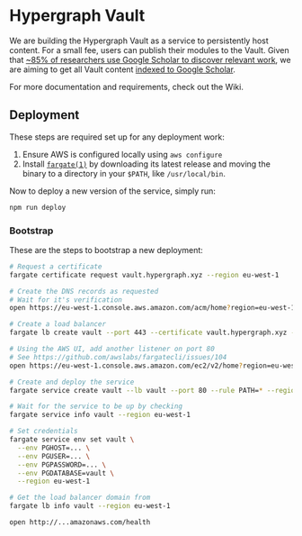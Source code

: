 # Hypergraph Vault

We are building the Hypergraph Vault as a service to persistently host content. For a small fee, users can publish their modules to the Vault. Given that [~85% of researchers use Google Scholar to discover relevant work](https://doi.org/10.1108/JD-03-2018-0047), we are aiming to get all Vault content [indexed to Google Scholar](https://scholar.google.com/intl/en/scholar/inclusion.html#overview).

For more documentation and requirements, check out the Wiki.

## Deployment

These steps are required set up for any deployment work:

1. Ensure AWS is configured locally using `aws configure`
1. Install [`fargate(1)`](https://github.com/awslabs/fargatecli) by downloading its latest release and moving the binary to a directory in your `$PATH`, like `/usr/local/bin`.

Now to deploy a new version of the service, simply run:

```bash
npm run deploy
```

### Bootstrap

These are the steps to bootstrap a new deployment:

```bash
# Request a certificate
fargate certificate request vault.hypergraph.xyz --region eu-west-1

# Create the DNS records as requested
# Wait for it's verification
open https://eu-west-1.console.aws.amazon.com/acm/home?region=eu-west-1#/

# Create a load balancer
fargate lb create vault --port 443 --certificate vault.hypergraph.xyz --region eu-west-1

# Using the AWS UI, add another listener on port 80
# See https://github.com/awslabs/fargatecli/issues/104
open https://eu-west-1.console.aws.amazon.com/ec2/v2/home?region=eu-west-1#LoadBalancers:

# Create and deploy the service
fargate service create vault --lb vault --port 80 --rule PATH=* --region eu-west-1

# Wait for the service to be up by checking
fargate service info vault --region eu-west-1

# Set credentials
fargate service env set vault \
  --env PGHOST=... \
  --env PGUSER=... \
  --env PGPASSWORD=... \
  --env PGDATABASE=vault \
  --region eu-west-1

# Get the load balancer domain from
fargate lb info vault --region eu-west-1

open http://...amazonaws.com/health
```
